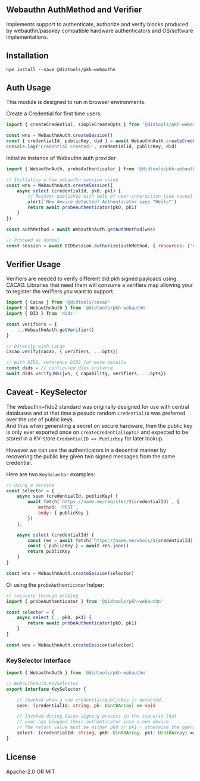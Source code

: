 ## Webauthn AuthMethod and Verifier

Implements support to authenticate, authorize and verify blocks produced
by webauthn/passkey compatible hardware authenticators and OS/software implementations.

## Installation

```
npm install --save @didtools/pkh-webauthn
```

## Auth Usage

This module is designed to run in browser environments.

Create a Credential for first time users:
```js
import { createCredential, simpleCreateOpts } from '@didtools/pkh-webauthn'

const wns = WebauthnAuth.createSession()
const { credentialId, publicKey, did } = await WebauthnAuth.createCredential(wsn, simpleCreateOpts('richard@app'))
console.log('Credential created:', credentialId, publicKey, did)
```

Initialize instance of Webauthn auth provider

```js
import { WebauthnAuth, probeAuthenticator } from '@didtools/pkh-webauthn'

// Initialize a new webauthn session using
const wns = WebauthnAuth.createSession({
    async select (credentialId, pk0, pk1) {
        // Recover publicKey with help of user-interaction (see caveat below)
        alert('New device detected! Authenticator says "Hello"')
        return await probeAuthenticator(pk0, pk1)
    }
})

const authMethod = await WebauthnAuth.getAuthMethod(wns)

// Proceed as normal
const session = await DIDSession.authorize(authMethod, { resources: ['ceramic://nil'] })
```

## Verifier Usage

Verifiers are needed to verify different did:pkh signed payloads using CACAO. Libraries that need them will
consume a verifiers map allowing your to register the verifiers you want to support. 

```js
import { Cacao } from '@didtools/cacao'
import { WebauthnAuth } from '@didtools/pkh-webauthn'
import { DID } from 'dids'

const verifiers = {
	...WebauthnAuth.getVerifier()
}

// Directly with cacao
Cacao.verify(cacao, { verifiers, ...opts})

// With DIDS, reference DIDS for more details
const dids = // configured dids instance
await dids.verifyJWS(jws, { capability, verifiers, ...opts})
```

## Caveat - KeySelector

The webauthn+fido2 standard was originally designed for use with central databases and at that time
a pesudo random `CredentialID` was preferred over the use of public keys.  
And thus when generating a secret on secure hardware, then the public key is only ever exported once
on `createCredential(opts)` and expected to be stored in a KV-store `CredentialID => PublicKey` for later lookup.  

However we can use the authenticators in a decentral manner by recovering the public key given two signed messages from the same credential.

Here are two `KeySelector` examples:

```js
// Using a service
const selector = {
    async seen (credentialId, publicKey) {
        await fetch(`https://name.me/register/${credentialId}`, {
            method: 'POST',
            body: { publicKey }
        })
    },

    async select (credentialId) {
        const res = await fetch(`https://name.me/whois/${credentialId}`)
        const { publicKey } = await res.json()
        return publicKey
    }
}

const wns = WebauthnAuth.createSession(selector)
```

Or using the `probeAuthenticator` helper:
```js
// recovery through probing
import { probeAuthenticator } from '@didtools/pkh-webauthn'

const selector = {
    async select (_, pk0, pk1) {
        return await probeAuthenticator(pk0, pk1)
    }
}

const wns = WebauthnAuth.createSession(selector)
```

### KeySelector Interface

```ts
import { WebauthnAuth } from '@didtools/pkh-webauthn'

// WebauthnAuth.KeySelector
export interface KeySelector {

    // Invoked when a new credential/publicKey is detected.
    seen: (credentialId: string, pk: Uint8Array) => void

    // Invoked during Cacao signing process in the scenario that
    // user has plugged their authenticator into a new device.
    // The return value must be either pk0 or pk1 - otherwise the operation fails.
    select: (credentialId: string, pk0: Uint8Array, pk1: Uint8Array) => Uint8Array|null
}
```

## License

Apache-2.0 OR MIT
